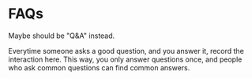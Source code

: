 # FAQs

Maybe should be "Q&A" instead.

Everytime someone asks a good question, and you answer it, record the interaction here. This way, you only answer questions once, and people who ask common questions can find common answers.